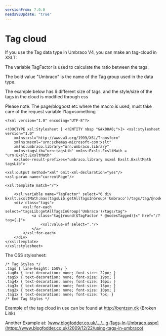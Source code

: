 ```yaml
---
versionFrom: 7.0.0
needsV8Update: "true"
---
```


# Tag cloud

If you use the Tag data type in Umbraco V4, you can make an tag-cloud in XSLT:

The variable TagFactor is used to calculate the ratio between the tags.

The bold value "Umbraco" is the name of the Tag group used in the data type.

The example below has 6 different size of tags, and the style/size of the tags in the cloud is modified through css

Please note: The page/blogpost etc where the macro is used, must take care of the request variable ?tag=something

    <?xml version="1.0" encoding="UTF-8"?>

    <!DOCTYPE xsl:Stylesheet [ <!ENTITY nbsp "&#x00A0;">]> <xsl:stylesheet version="1.0"
        xmlns:xsl="http://www.w3.org/1999/XSL/Transform"
        xmlns:msxml="urn:schemas-microsoft-com:xslt"
        xmlns:umbraco.library="urn:umbraco.library"
        xmlns:tagsLib="urn:tagsLib" xmlns:Exslt.ExsltMath = "urn:Exslt.ExsltMath"
        exclude-result-prefixes="umbraco.library msxml Exslt.ExsltMath tagsLib">

    <xsl:output method="xml" omit-xml-declaration="yes"/>
    <xsl:param name="currentPage"/>

    <xsl:template match="/">

        <xsl:variable name="TagFactor" select="6 div Exslt.ExsltMath:max(tagsLib:getAllTagsInGroup('Umbraco')/tags/tag/@nodesTagged)"/>
        <div class="tags">
            <xsl:for-each select="tagsLib:getAllTagsInGroup('Umbraco')/tags/tag">
                <a class="tag{round($TagFactor * @nodesTagged)}x" href="/?tag={.}">
                    <xsl:value-of select="."/>
                </a>
            </xsl:for-each>
        </div>
    </xsl:template>
    </xsl:stylesheet>

The CSS stylesheet:

    /* Tag Styles */
    .tags { line-height: 150%; }
    .tag6x { text-decoration: none; font-size: 22px; }
    .tag5x { text-decoration: none; font-size: 19px; }
    .tag4x { text-decoration: none; font-size: 16px; }
    .tag3x { text-decoration: none; font-size: 13px; }
    .tag2x { text-decoration: none; font-size: 10px; }
    .tag1x { text-decoration: none; font-size: 7px; }
    /* End Tag Styles */


Example of the tag cloud in use can be found at http://bentzen.dk (Broken Link)

Another Example at: [www.blogfodder.co.uk/.../...g-Tags-In-Umbraco.aspx](https://www.blogfodder.co.uk/2009/12/22/using-tags-in-umbraco)
